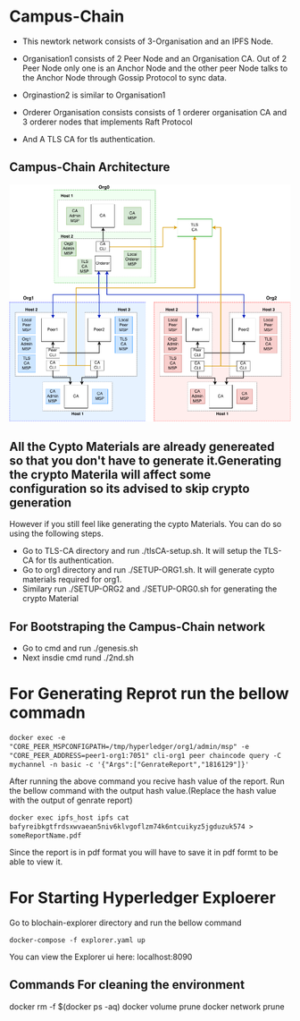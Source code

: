 # Campus-Chain

* This newtork network consists of 3-Organisation and an IPFS Node.

* Organisation1 consists of 2 Peer Node and an Organisation CA. Out of 2 Peer Node only one is an Anchor Node and the other peer Node talks to the Anchor Node through Gossip Protocol to sync data.
* Orginastion2 is similar to Organisation1

* Orderer Organisation consists consists of 1 orderer organisation CA and 3 orderer nodes that implements Raft Protocol
* And A TLS CA for tls authentication.
  
 
## Campus-Chain Architecture 
![Campus-Chain-architecture](./campus-chain-network_topology.png)
 

## All the Cypto Materials are already genereated so that you don't have to generate it.Generating the crypto Materila will affect some configuration so its advised to skip crypto generation 

However if you still feel like generating the cypto Materials. You can do so using the following steps.

* Go to TLS-CA directory and run ./tlsCA-setup.sh. It will setup the TLS-CA for tls authentication.
* Go to org1 directory and run ./SETUP-ORG1.sh. It will generate cypto materials required for org1.
* Similary run ./SETUP-ORG2 and ./SETUP-ORG0.sh for generating the crypto Material



## For Bootstraping the Campus-Chain network 
* Go to cmd and run ./genesis.sh
* Next insdie cmd rund ./2nd.sh 

# For Generating Reprot run the bellow commadn
```
docker exec -e "CORE_PEER_MSPCONFIGPATH=/tmp/hyperledger/org1/admin/msp" -e "CORE_PEER_ADDRESS=peer1-org1:7051" cli-org1 peer chaincode query -C mychannel -n basic -c '{"Args":["GenrateReport","1816129"]}'
```

After running the above command you recive hash value of the report. Run the bellow command with the output hash value.(Replace the hash value with the output of genrate report)

```
docker exec ipfs_host ipfs cat bafyreibkgtfrdsxwvaean5niv6klvgoflzm74k6ntcuikyz5jgduzuk574 > someReportName.pdf
```

Since the report is in pdf format you will have to save it in pdf formt to be able to view it.



# For Starting Hyperledger Exploerer

 Go to blochain-explorer directory and run the bellow command 
  
  ```
  docker-compose -f explorer.yaml up
  ```
  You can view the Explorer ui here: localhost:8090


  ## Commands For cleaning the environment 

  docker rm -f $(docker ps -aq)
  docker volume prune
  docker network prune